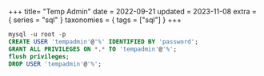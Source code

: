 +++
title= "Temp Admin"
date = 2022-09-21
updated = 2023-11-08
extra = { series = "sql" }
taxonomies = { tags = ["sql"] }
+++

```sql
mysql -u root -p
CREATE USER 'tempadmin'@'%' IDENTIFIED BY 'password';
GRANT ALL PRIVILEGES ON *.* TO 'tempadmin'@'%';
flush privileges;
DROP USER 'tempadmin'@'%';
```

